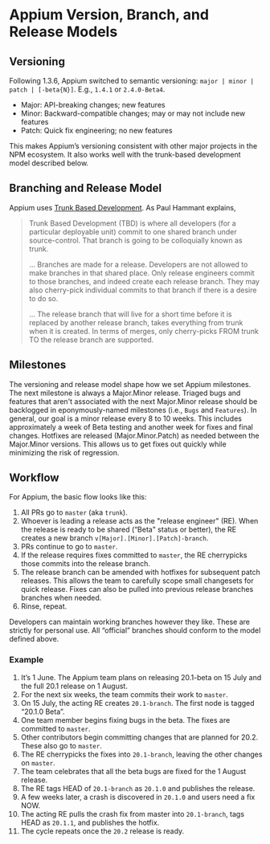 # Appium Version, Branch, and Release Models

## Versioning

Following 1.3.6, Appium switched to semantic versioning: `major | minor | patch | [-beta{N}]`. E.g., `1.4.1` or `2.4.0-Beta4`.

* Major: API-breaking changes; new features
* Minor: Backward-compatible changes; may or may not include new features
* Patch: Quick fix engineering; no new features

This makes Appium’s versioning consistent with other major projects in the NPM ecosystem. It also works well with the trunk-based development model described below.

## Branching and Release Model

Appium uses [Trunk Based Development](http://paulhammant.com/2013/04/05/what-is-trunk-based-development/). As Paul Hammant explains,

> Trunk Based Development (TBD) is where all developers (for a particular deployable unit) commit to one shared branch under source-control. That branch is going to be colloquially known as trunk.
> 
> … Branches are made for a release. Developers are not allowed to make branches in that shared place. Only release engineers commit to those branches, and indeed create each release branch. They may also cherry-pick individual commits to that branch if there is a desire to do so.
> 
> … The release branch that will live for a short time before it is replaced by another release branch, takes everything from trunk when it is created. In terms of merges, only cherry-picks FROM trunk TO the release branch are supported.

## Milestones

The versioning and release model shape how we set Appium milestones. The next milestone is always a Major.Minor release. Triaged bugs and features that aren't associated with the next Major.Minor release should be backlogged in eponymously-named milestones (i.e., `Bugs` and `Features`). In general, our goal is a minor release every 8 to 10 weeks. This includes approximately a week of Beta testing and another week for fixes and final changes. Hotfixes are released (Major.Minor.Patch) as needed between the Major.Minor versions. This allows us to get fixes out quickly while minimizing the risk of regression.

## Workflow

For Appium, the basic flow looks like this:

1. All PRs go to `master` (aka `trunk`).
2. Whoever is leading a release acts as the "release engineer" (RE). When the release is ready to be shared (“Beta" status or better), the RE creates a new branch `v[Major].[Minor].[Patch]-branch`.
3. PRs continue to go to `master`.
4. If the release requires fixes committed to `master`, the RE cherrypicks those commits into the release branch. 
5. The release branch can be amended with hotfixes for subsequent patch releases. This allows the team to carefully scope small changesets for quick release. Fixes can also be pulled into previous release branches branches when needed. 
6. Rinse, repeat.

Developers can maintain working branches however they like. These are strictly for personal use. All “official” branches should conform to the model defined above.

### Example

1. It’s 1 June. The Appium team plans on releasing 20.1-beta on 15 July and the full 20.1 release on 1 August.
2. For the next six weeks, the team commits their work to `master`.
3. On 15 July, the acting RE creates `20.1-branch`. The first node is tagged “20.1.0 Beta”.
4. One team member begins fixing bugs in the beta. The fixes are committed to `master`.
5. Other contributors begin committing changes that are planned for 20.2. These also go to `master`.
6. The RE cherrypicks the fixes into `20.1-branch`, leaving the other changes on `master`.
7. The team celebrates that all the beta bugs are fixed for the 1 August release.
8. The RE tags HEAD of `20.1-branch` as `20.1.0` and publishes the release.
9. A few weeks later, a crash is discovered in `20.1.0` and users need a fix NOW.
10. The acting RE pulls the crash fix from master into `20.1-branch`, tags HEAD as `20.1.1`, and publishes the hotfix.
11. The cycle repeats once the `20.2` release is ready.